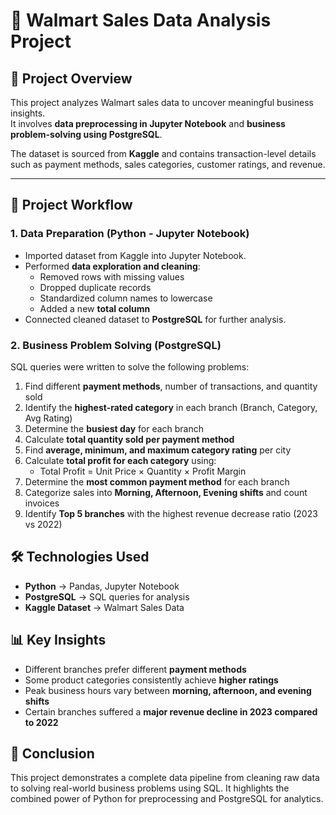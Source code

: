 # 🛒 Walmart Sales Data Analysis Project

## 📌 Project Overview
This project analyzes Walmart sales data to uncover meaningful business insights.  
It involves **data preprocessing in Jupyter Notebook** and **business problem-solving using PostgreSQL**.  

The dataset is sourced from **Kaggle** and contains transaction-level details such as payment methods, sales categories, customer ratings, and revenue.  

---

## 📂 Project Workflow

### 1. Data Preparation (Python - Jupyter Notebook)
- Imported dataset from Kaggle into Jupyter Notebook.  
- Performed **data exploration and cleaning**:
  - Removed rows with missing values  
  - Dropped duplicate records  
  - Standardized column names to lowercase  
  - Added a new **total column**  
- Connected cleaned dataset to **PostgreSQL** for further analysis.  

### 2. Business Problem Solving (PostgreSQL)
SQL queries were written to solve the following problems:

1. Find different **payment methods**, number of transactions, and quantity sold  
2. Identify the **highest-rated category** in each branch (Branch, Category, Avg Rating)  
3. Determine the **busiest day** for each branch  
4. Calculate **total quantity sold per payment method**  
5. Find **average, minimum, and maximum category rating** per city  
6. Calculate **total profit for each category** using:
      - Total Profit = Unit Price × Quantity × Profit Margin
7. Determine the **most common payment method** for each branch  
8. Categorize sales into **Morning, Afternoon, Evening shifts** and count invoices  
9. Identify **Top 5 branches** with the highest revenue decrease ratio (2023 vs 2022)  

## 🛠️ Technologies Used
- **Python** → Pandas, Jupyter Notebook  
- **PostgreSQL** → SQL queries for analysis  
- **Kaggle Dataset** → Walmart Sales Data  

## 📊 Key Insights
- Different branches prefer different **payment methods**  
- Some product categories consistently achieve **higher ratings**  
- Peak business hours vary between **morning, afternoon, and evening shifts**  
- Certain branches suffered a **major revenue decline in 2023 compared to 2022**  

## 📌 Conclusion
This project demonstrates a complete data pipeline from cleaning raw data to solving real-world business problems using SQL. It highlights the combined power of Python for preprocessing and PostgreSQL for analytics.



